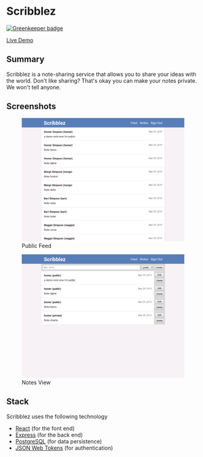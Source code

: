 # Scribblez

[![Greenkeeper badge](https://badges.greenkeeper.io/thebinarypenguin/scribblez-client.svg)](https://greenkeeper.io/)

[Live Demo](https://scribblez-client.now.sh/)

## Summary

Scribblez is a note-sharing service that allows you to share your ideas with
the world. Don't like sharing? That's okay you can make your notes private. We
won't tell anyone.

## Screenshots

<figure>
    <img src="./screenshots/feed.png" alt="Scribblez public feed">
    <figcaption>Public Feed</figcaption>
</figure>

<figure>
    <img src="./screenshots/notes.png" alt="Scribblez notes view">
    <figcaption>Notes View</figcaption>
</figure>

## Stack

Scribblez uses the following technology

- [React](https://reactjs.org/) (for the font end)
- [Express](https://expressjs.com/) (for the back end)
- [PostgreSQL](https://www.postgresql.org/) (for data persistence)
- [JSON Web Tokens](https://tools.ietf.org/html/rfc7519) (for authentication)
